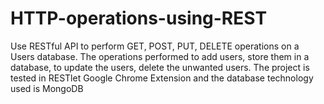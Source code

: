 # HTTP-operations-using-REST
Use RESTful API to perform GET, POST, PUT, DELETE operations on a Users database. The operations performed to add users, store them in a database, to update the users, delete the unwanted users. The project is tested in RESTlet Google Chrome Extension and the database technology used is MongoDB
